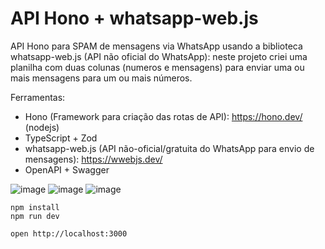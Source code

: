 # API Hono + whatsapp-web.js

API Hono para SPAM de mensagens via WhatsApp usando a biblioteca whatsapp-web.js (API não oficial do WhatsApp): neste projeto criei uma planilha com duas colunas (numeros e mensagens) para enviar uma ou mais mensagens para um ou mais números.

Ferramentas:
- Hono (Framework para criação das rotas de API): https://hono.dev/ (nodejs)
- TypeScript + Zod
- whatsapp-web.js (API não-oficial/gratuita do WhatsApp para envio de mensagens): https://wwebjs.dev/
- OpenAPI + Swagger

![image](https://github.com/user-attachments/assets/a271ff7d-daf9-4a3f-b857-f7536d8dc96b)
![image](https://github.com/user-attachments/assets/7ae677d5-a2c7-4db5-a8f6-3f782cb75f1a)
![image](https://github.com/user-attachments/assets/783deaad-7af7-463c-8792-0c7eaa58981c)


```
npm install
npm run dev
```

```
open http://localhost:3000
```
